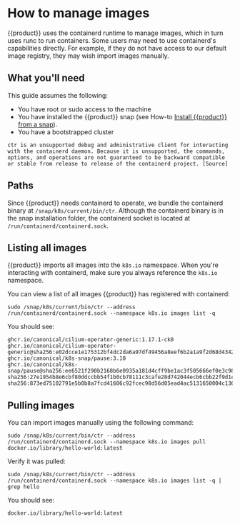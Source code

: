 # How to manage images

{{product}} uses the containerd runtime to manage images, which in turn uses
runc to run containers. Some users may need to use containerd's capabilities
directly. For example, if they do not have access to our default image
registry, they may wish import images manually.

## What you'll need

This guide assumes the following:

- You have root or sudo access to the machine
- You have installed the {{product}} snap
  (see How-to [Install {{product}} from a snap][snap-install-howto]).
- You have a bootstrapped cluster

```{important}
ctr is an unsupported debug and administrative client for interacting with the containerd daemon. Because it is unsupported, the commands, options, and operations are not guaranteed to be backward compatible or stable from release to release of the containerd project. [Source]
```

## Paths

Since {{product}} needs containerd to operate, we bundle the containerd binary
at `/snap/k8s/current/bin/ctr`. Although the containerd binary is in the snap
installation folder, the containerd socket is located at
`/run/containerd/containerd.sock`.

## Listing all images

{{product}} imports all images into the `k8s.io` namespace. When you're
interacting with containerd, make sure you always reference the `k8s.io`
namespace.

You can view a list of all images {{product}} has registered with containerd:

```
sudo /snap/k8s/current/bin/ctr --address /run/containerd/containerd.sock --namespace k8s.io images list -q
```

You should see:

```
ghcr.io/canonical/cilium-operator-generic:1.17.1-ck0
ghcr.io/canonical/cilium-operator-generic@sha256:e02dcce1e175312bf4dc2da6a97df49456a8eef6b2a1a9f2d68d4342dc0d3664
ghcr.io/canonical/k8s-snap/pause:3.10
ghcr.io/canonical/k8s-snap/pause@sha256:ee6521f290b2168b6e0935a181d4cff9be1ac3f505666ef0e3c98fae8199917a
sha256:27e1954b8e6cbf80ddccbb54f1b0cb78111c3cafe28d742044ecb6cbb22f9d1c
sha256:873ed75102791e5b0b8a7fcd41606c92fcec98d56d05ead4ac5131650004c136
```


## Pulling images

You can import images manually using the following command:

```
sudo /snap/k8s/current/bin/ctr --address /run/containerd/containerd.sock --namespace k8s.io images pull docker.io/library/hello-world:latest
```

Verify it was pulled:

```
sudo /snap/k8s/current/bin/ctr --address /run/containerd/containerd.sock --namespace k8s.io images list -q | grep hello
```

You should see:

```
docker.io/library/hello-world:latest
```

<!-- LINKS -->

[snap-install-howto]: ./install/snap
[Source]: https://manpages.debian.org/testing/containerd/ctr.8.en.html
